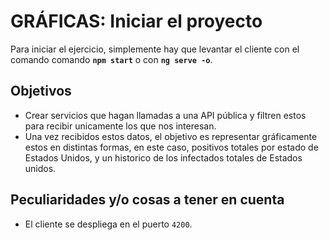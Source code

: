 # GRÁFICAS: Iniciar el proyecto

Para iniciar el ejercicio, simplemente hay que levantar el cliente con el comando comando **`npm start`** o con **`ng serve -o`**.

## Objetivos

- Crear servicios que hagan llamadas a una API pública y filtren estos para recibir unicamente los que nos interesan.
- Una vez recibidos estos datos, el objetivo es representar gráficamente estos en distintas formas, en este caso, positivos totales por estado de Estados Unidos, y un historico de los infectados totales de Estados unidos.

## Peculiaridades y/o cosas a tener en cuenta

- El cliente se despliega en el puerto `4200`.
